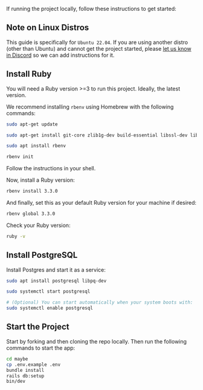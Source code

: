 If running the project locally, follow these instructions to get started:

## Note on Linux Distros

This guide is specifically for `Ubuntu 22.04`. If you are using another distro (other than Ubuntu) and cannot get the project started, please [let us know in Discord](https://link.maybe.co/discord) so we can add instructions for it.

## Install Ruby

You will need a Ruby version >=3 to run this project. Ideally, the latest version.

We recommend installing `rbenv` using Homebrew with the following commands:

```sh
sudo apt-get update

sudo apt-get install git-core zlib1g-dev build-essential libssl-dev libreadline-dev libyaml-dev libsqlite3-dev sqlite3 libxml2-dev libxslt1-dev libcurl4-openssl-dev software-properties-common libffi-dev

sudo apt install rbenv

rbenv init
```

Follow the instructions in your shell.

Now, install a Ruby version:

```sh
rbenv install 3.3.0
```

And finally, set this as your default Ruby version for your machine if desired:

```sh
rbenv global 3.3.0
```

Check your Ruby version:

```sh
ruby -v
```

## Install PostgreSQL

Install Postgres and start it as a service:

```sh
sudo apt install postgresql libpq-dev

sudo systemctl start postgresql

# (Optional) You can start automatically when your system boots with:
sudo systemctl enable postgresql
```

## Start the Project

Start by forking and then cloning the repo locally. Then run the following commands to start the app:

```sh
cd maybe
cp .env.example .env
bundle install
rails db:setup
bin/dev
```
